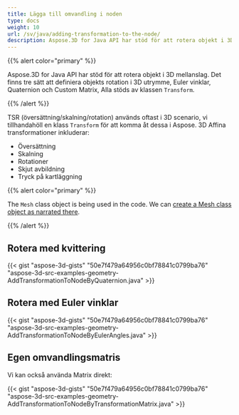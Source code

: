 ```yaml
---
title: Lägga till omvandling i noden
type: docs
weight: 10
url: /sv/java/adding-transformation-to-the-node/
description: Aspose.3D for Java API har stöd för att rotera objekt i 3D mellanslag. Det finns tre sätt att definiera objekts rotation i 3D utrymme, Euler vinklar, Quaternion och Custom Matrix, Alla stöds av Transform-klassen.
---
```

{{% alert color="primary" %}} 

Aspose.3D for Java API har stöd för att rotera objekt i 3D mellanslag. Det finns tre sätt att definiera objekts rotation i 3D utrymme, Euler vinklar, Quaternion och Custom Matrix, Alla stöds av klassen `Transform`.

{{% /alert %}} 

TSR (översättning/skalning/rotation) används oftast i 3D scenario, vi tillhandahöll en klass `Transform` för att komma åt dessa i Aspose. 3D Affina transformationer inkluderar:

- Översättning
- Skalning
- Rotationer
- Skjut avbildning
- Tryck på kartläggning

{{% alert color="primary" %}} 

The `Mesh` class object is being used in the code. We can [create a Mesh class object as narrated there](https://docs.dynabic.com/display/3djava/Create+3D+Mesh+and+Scene).

{{% /alert %}} 
##  **Rotera med kvittering**
{{< gist "aspose-3d-gists" "50e7f479a64956c0bf78841c0799ba76" "aspose-3d-src-examples-geometry-AddTransformationToNodeByQuaternion.java" >}}
##  **Rotera med Euler vinklar**
{{< gist "aspose-3d-gists" "50e7f479a64956c0bf78841c0799ba76" "aspose-3d-src-examples-geometry-AddTransformationToNodeByEulerAngles.java" >}}
##  **Egen omvandlingsmatris**
Vi kan också använda Matrix direkt:

{{< gist "aspose-3d-gists" "50e7f479a64956c0bf78841c0799ba76" "aspose-3d-src-examples-geometry-AddTransformationToNodeByTransformationMatrix.java" >}}
